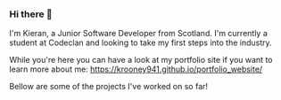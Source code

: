 ### Hi there 👋

I'm Kieran, a Junior Software Developer from Scotland. I'm currently a student at Codeclan and looking to take my first steps into the industry.

While you're here you can have a look at my portfolio site if you want to learn more about me: https://krooney941.github.io/portfolio_website/

Bellow are some of the projects I've worked on so far! 
